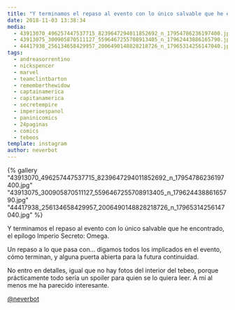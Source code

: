 ```yaml
---
title: "Y terminamos el repaso al evento con lo único salvable que he encontrado, el epílogo Imperio Secreto: Omega"
date: 2018-11-03 13:38:34
media: 
  - 43913070_496257447537715_8239647294011852692_n_17954786236197400.jpg
  - 43913075_300905870511127_5596467255708913405_n_17962443886165790.jpg
  - 44417938_256134658429957_2006490148828218726_n_17965314256147040.jpg
tags: 
  - andreasorrentino
  - nickspencer
  - marvel
  - teamclintbarton
  - rememberthewidow
  - captainamerica
  - capitanamerica
  - secretempire
  - imperioespanol
  - paninicomics
  - 24paginas
  - comics
  - tebeos
template: instagram
author: neverbot
---
```


{% gallery "43913070_496257447537715_8239647294011852692_n_17954786236197400.jpg" "43913075_300905870511127_5596467255708913405_n_17962443886165790.jpg" "44417938_256134658429957_2006490148828218726_n_17965314256147040.jpg" %}

Y terminamos el repaso al evento con lo único salvable que he encontrado, el epílogo Imperio Secreto: Omega.

Un repaso a lo que pasa con... digamos todos los implicados en el evento, cómo terminan, y alguna puerta abierta para la futura continuidad.

No entro en detalles, igual que no hay fotos del interior del tebeo, porque prácticamente todo sería un spoiler para quien se lo quiera leer. A mí al menos me ha parecido interesante.

[@neverbot](https://instagram.com/neverbot)
